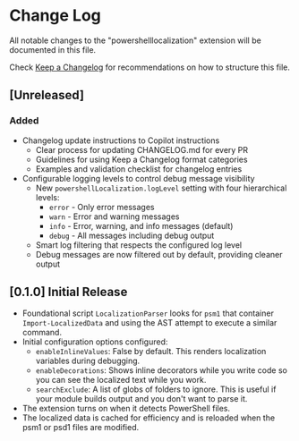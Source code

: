 # Change Log

All notable changes to the "powershelllocalization" extension will be documented
in this file.

Check [Keep a Changelog](http://keepachangelog.com/) for recommendations on how
to structure this file.

## [Unreleased]

### Added
- Changelog update instructions to Copilot instructions
  - Clear process for updating CHANGELOG.md for every PR
  - Guidelines for using Keep a Changelog format categories
  - Examples and validation checklist for changelog entries
- Configurable logging levels to control debug message visibility
  - New `powershellLocalization.logLevel` setting with four hierarchical levels:
    - `error` - Only error messages
    - `warn` - Error and warning messages
    - `info` - Error, warning, and info messages (default)
    - `debug` - All messages including debug output
  - Smart log filtering that respects the configured log level
  - Debug messages are now filtered out by default, providing cleaner output

## [0.1.0] Initial Release

- Foundational script `LocalizationParser` looks for `psm1` that container
  `Import-LocalizedData` and using the AST attempt to execute a similar command.
- Initial configuration options configured:
  - `enableInlineValues`: False by default. This renders localization variables
    during debugging.
  - `enableDecorations`: Shows inline decorators while you write code so you can
    see the localized text while you work.
  - `searchExclude`: A list of globs of folders to ignore. This is useful if
    your module builds output and you don't want to parse it.
- The extension turns on when it detects PowerShell files.
- The localized data is cached for efficiency and is reloaded when the psm1 or
  psd1 files are modified.

